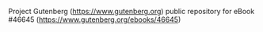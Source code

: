 Project Gutenberg (https://www.gutenberg.org) public repository for eBook #46645 (https://www.gutenberg.org/ebooks/46645)
